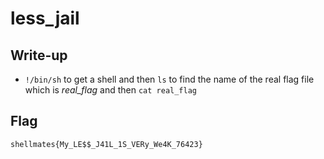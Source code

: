 # less_jail

## Write-up

- `!/bin/sh` to get a shell and then `ls` to find the name of the real flag file which is *real_flag* and then `cat real_flag`

## Flag

`shellmates{My_LE$$_J41L_1S_VERy_We4K_76423}`
